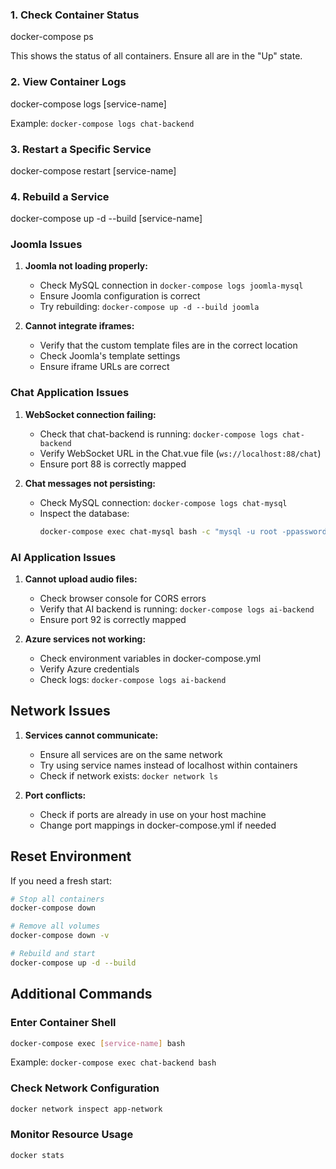 ### 1. Check Container Status

docker-compose ps

This shows the status of all containers. Ensure all are in the "Up" state.

### 2. View Container Logs

docker-compose logs [service-name]

Example: `docker-compose logs chat-backend`

### 3. Restart a Specific Service

docker-compose restart [service-name]

### 4. Rebuild a Service

docker-compose up -d --build [service-name]

### Joomla Issues

1. **Joomla not loading properly:**
   - Check MySQL connection in `docker-compose logs joomla-mysql`
   - Ensure Joomla configuration is correct
   - Try rebuilding: `docker-compose up -d --build joomla`

2. **Cannot integrate iframes:**
   - Verify that the custom template files are in the correct location
   - Check Joomla's template settings
   - Ensure iframe URLs are correct

### Chat Application Issues

1. **WebSocket connection failing:**
   - Check that chat-backend is running: `docker-compose logs chat-backend`
   - Verify WebSocket URL in the Chat.vue file (`ws://localhost:88/chat`)
   - Ensure port 88 is correctly mapped

2. **Chat messages not persisting:**
   - Check MySQL connection: `docker-compose logs chat-mysql`
   - Inspect the database: 
     ```bash
     docker-compose exec chat-mysql bash -c "mysql -u root -ppassword -e 'USE chat; SELECT * FROM messages;'"
     ```

### AI Application Issues

1. **Cannot upload audio files:**
   - Check browser console for CORS errors
   - Verify that AI backend is running: `docker-compose logs ai-backend`
   - Ensure port 92 is correctly mapped

2. **Azure services not working:**
   - Check environment variables in docker-compose.yml
   - Verify Azure credentials
   - Check logs: `docker-compose logs ai-backend`

## Network Issues

1. **Services cannot communicate:**
   - Ensure all services are on the same network
   - Try using service names instead of localhost within containers
   - Check if network exists: `docker network ls`

2. **Port conflicts:**
   - Check if ports are already in use on your host machine
   - Change port mappings in docker-compose.yml if needed

## Reset Environment

If you need a fresh start:

```bash
# Stop all containers
docker-compose down

# Remove all volumes
docker-compose down -v

# Rebuild and start
docker-compose up -d --build
```

## Additional Commands

### Enter Container Shell

```bash
docker-compose exec [service-name] bash
```

Example: `docker-compose exec chat-backend bash`

### Check Network Configuration

```bash
docker network inspect app-network
```

### Monitor Resource Usage

```bash
docker stats
```

